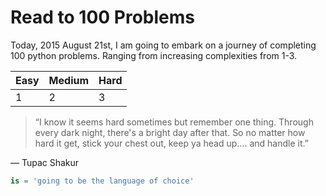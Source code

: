 # Read to 100 Problems

Today, 2015 August 21st, I am going to embark on a journey of completing 100 python problems. Ranging from increasing complexities from 1-3.

Easy | Medium | Hard
--- | --- | ---
1 | 2 | 3

>“I know it seems hard sometimes but remember one thing. 
>Through every dark night, there's a bright day after that. 
>So no matter how hard it get, stick your chest out, 
>keep ya head up.... and handle it.” 

― Tupac Shakur


```python
is = 'going to be the language of choice'
```
